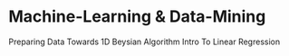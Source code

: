 # Machine-Learning & Data-Mining

Preparing Data Towards 1D Beysian Algorithm
Intro To Linear Regression
